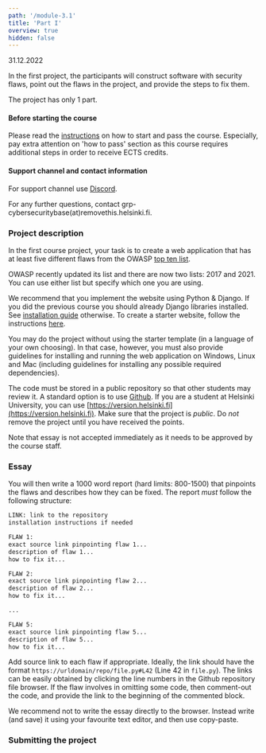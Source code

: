 ```yaml
---
path: '/module-3.1'
title: 'Part I'
overview: true
hidden: false
---
```

<deadline>31.12.2022</deadline>


In the first project, the participants will construct software with security
flaws, point out the flaws in the project, and provide the steps to fix them.


<please-login></please-login>

The project has only 1 part.


#### Before starting the course

Please read the [instructions](/pass) on how to start and pass the course.
Especially, pay extra attention on 'how to pass' section as this course
requires additional steps in order to receive ECTS credits.


#### Support channel and contact information

For support channel use [Discord](https://study.cs.helsinki.fi/discord/join/csb).

For any further questions, contact grp-cybersecuritybase(at)removethis.helsinki.fi.

### Project description

In the first course project, your task is to create a web application that has
at least five different flaws from the OWASP [top ten list](https://owasp.org/www-project-top-ten/).

OWASP recently updated its list and there are now two lists: 2017 and 2021.
You can use either list but specify which one you are using.

We recommend that you implement the website using Python & Django. If you did the previous
course you should already Django libraries installed. See [installation guide](/installation-guide) otherwise.
To create a starter website, follow the instructions [here](https://docs.djangoproject.com/en/3.1/intro/tutorial01/).

You may do the project without using the starter template (in a language of
your own choosing). In that case, however, you must also provide guidelines for
installing and running the web application on Windows, Linux and Mac (including
guidelines for installing any possible required dependencies).

The code must be stored in a public repository so that other students may review it.
A standard option is to use [Github](https://github.com/). If you are a student at Helsinki University, you
can use [https://version.helsinki.fi](https://version.helsinki.fi). Make sure that the project is _public_.
Do _not_ remove the project until you have received the points.

Note that essay is not accepted immediately as it needs to be approved by the course staff.


### Essay

You will then write a 1000 word report (hard limits: 800-1500) that pinpoints the flaws and 
describes how they can be fixed. The report _must_ follow the following structure:

```rest
LINK: link to the repository
installation instructions if needed

FLAW 1:
exact source link pinpointing flaw 1...
description of flaw 1...
how to fix it...

FLAW 2:
exact source link pinpointing flaw 2...
description of flaw 2...
how to fix it...

...

FLAW 5:
exact source link pinpointing flaw 5...
description of flaw 5...
how to fix it...

```

Add source link to each flaw if appropriate. Ideally, the link should 
have the format `https://urldomain/repo/file.py#L42` (Line 42 in `file.py`).
The links can be easily obtained by clicking the line numbers in the Github repository file browser.
If the flaw involves in omitting some code, then comment-out the code, and provide the link to the beginning of the commented block. 

We recommend not to write the essay directly to the browser. Instead write (and
save) it using your favourite text editor, and then use copy-paste.

### Submitting the project

<quiz id="b2e421c1-c211-5200-acd7-8ff166b3163d"></quiz>

